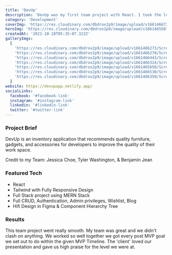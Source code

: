 ```yaml
---
title: 'DevUp'
description: 'DevUp was my first team project with React. I took the lead on the front-end development, but everything was a fluid collaboration and we were very proud.'
category: 'Development'
coverImg: 'https://res.cloudinary.com/dbdrox2p9/image/upload/v1661466720/Screen_Shot_2022-08-25_at_5.31.56_PM_noryte.png'
heroImg: 'https://res.cloudinary.com/dbdrox2p9/image/upload/v1661465507/Screen_Shot_2022-08-25_at_5.11.43_PM_eznziy.png'
createdAt: '2021-10-18T05:35:07.322Z'
galleryImgs:
  [
    'https://res.cloudinary.com/dbdrox2p9/image/upload/v1661466273/Screen_Shot_2022-08-25_at_5.11.32_PM_ebv5jz.png',
    'https://res.cloudinary.com/dbdrox2p9/image/upload/v1661466270/Screen_Shot_2022-08-25_at_5.24.08_PM_sqofyk.png',
    'https://res.cloudinary.com/dbdrox2p9/image/upload/v1661466443/Screen_Shot_2022-08-25_at_5.27.12_PM_ilarok.png',
    'https://res.cloudinary.com/dbdrox2p9/image/upload/v1661466324/Screen_Shot_2022-08-25_at_5.23.48_PM_uzxevr.png',
    'https://res.cloudinary.com/dbdrox2p9/image/upload/v1661465650/Screen_Shot_2022-08-25_at_5.14.07_PM_gvuchu.png',
    'https://res.cloudinary.com/dbdrox2p9/image/upload/v1661466530/Screen_Shot_2022-08-25_at_5.28.40_PM_dpx5ng.png',
    'https://res.cloudinary.com/dbdrox2p9/image/upload/v1661466350/Screen_Shot_2022-08-25_at_5.25.45_PM_gqk5d7.png',
  ]
website: https://devupapp.netlify.app/
socialLinks:
  facebook: '#facebook-link'
  instagram: '#instagram-link'
  linkedin: '#linkedin-link'
  twitter: '#twitter-link'
---
```


### Project Brief

DevUp is an inventory application that recommends quality furniture, gadgets, and accessories for developers to improve the quality of their work space.

Credit to my Team: Jessica Choe, Tyler Washington, & Benjamin Jean

### Featured Tech

- React
- Tailwind with Fully Responsive Design
- Full Stack project using MERN Stack
- Full CRUD, Authentication, Admin privileges, Wishlist, Blog
- Hifi Design in Figma & Component Hierarchy Tree

### Results

This team project went really smooth. My team was great and we didn't clash on anything. We worked so well together we got every post MVP goal we set out to do within the given MVP Timeline. The 'client' loved our presentation and gave us high praise for the level we were at.
